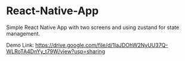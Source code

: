 # React-Native-App

Simple React Native App with two screens and using zustand for state management.

Demo Link:  https://drive.google.com/file/d/1laJDOhW2NyUU37Q-WLRoTA4DnYy_t79W/view?usp=sharing
